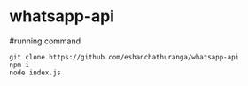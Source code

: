 # whatsapp-api

#running command
```
git clone https://github.com/eshanchathuranga/whatsapp-api
npm i
node index.js
```

